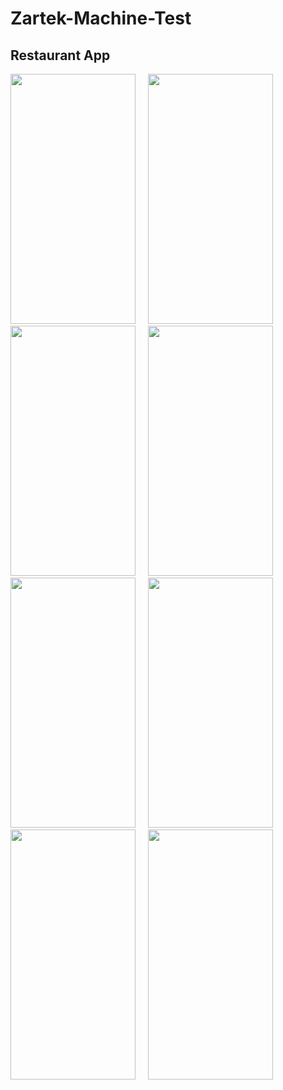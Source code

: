 # Zartek-Machine-Test
## **Restaurant App**
<img src='https://user-images.githubusercontent.com/121878034/229198284-5cde4c69-bd68-4b48-91d3-2de6fb8518d5.png' width= '200' height= '400'>&nbsp;&nbsp;&nbsp;&nbsp;
<img src='https://user-images.githubusercontent.com/121878034/229199338-8b689d98-2c26-47d8-bf72-4d98182d01c0.jpg' width= '200' height= '400'>&nbsp;&nbsp;&nbsp;&nbsp;
<img src='https://user-images.githubusercontent.com/121878034/229198309-06b292d8-f2ba-476f-aa91-631647d09bea.png' width= '200' height= '400'>&nbsp;&nbsp;&nbsp;&nbsp;
<img src='https://user-images.githubusercontent.com/121878034/229198322-353c1f65-ac6d-43ea-b490-a72491310708.png' width= '200' height= '400'>&nbsp;&nbsp;&nbsp;&nbsp;
<img src='https://user-images.githubusercontent.com/121878034/229198369-64243a28-5efc-4e0c-b210-a0fbb34f8aa9.png' width= '200' height= '400'>&nbsp;&nbsp;&nbsp;&nbsp;
<img src='https://user-images.githubusercontent.com/121878034/229198376-eca813d7-f6cd-4739-b65f-627ac048aefe.png' width= '200' height= '400'>&nbsp;&nbsp;&nbsp;&nbsp;
<img src='https://user-images.githubusercontent.com/121878034/229198402-a1d7a1ff-1373-4b77-b049-505da7f5a48e.png' width= '200' height= '400'>&nbsp;&nbsp;&nbsp;&nbsp;
<img src='https://user-images.githubusercontent.com/121878034/229198403-06cb7fe6-1cec-42a2-b544-686bccd19399.png' width= '200' height= '400'>&nbsp;&nbsp;&nbsp;&nbsp;

